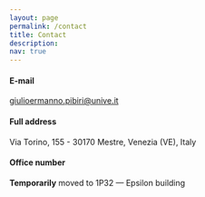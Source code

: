 ```yaml
---
layout: page
permalink: /contact
title: Contact
description:
nav: true
---
```


#### **E-mail**

[giulioermanno.pibiri@unive.it](mailto:giulioermanno.pibiri@unive.it)

#### **Full address**

Via Torino, 155 - 30170 Mestre, Venezia (VE), Italy

#### **Office number**

<!--Z.B09 — Zeta B building-->

**Temporarily** moved to 1P32 — Epsilon building